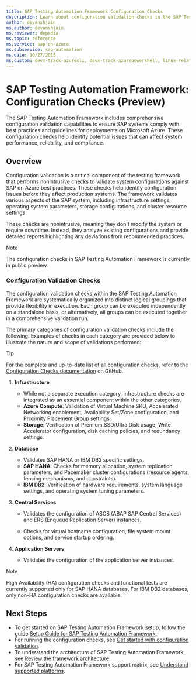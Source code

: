 ```yaml
---
title: SAP Testing Automation Framework Configuration Checks
description: Learn about configuration validation checks in the SAP Testing Automation Framework
author: devanshjain
ms.author: devanshjain
ms.reviewer: depadia
ms.topic: reference
ms.service: sap-on-azure
ms.subservice: sap-automation
ms.date: 10/27/2025
ms.custom: devx-track-azurecli, devx-track-azurepowershell, linux-related-content
---
```


# SAP Testing Automation Framework: Configuration Checks (Preview)

The SAP Testing Automation Framework includes comprehensive configuration validation capabilities to ensure SAP systems comply with best practices and guidelines for deployments on Microsoft Azure. These configuration checks help identify potential issues that can affect system performance, reliability, and compliance.

## Overview

Configuration validation is a critical component of the testing framework that performs nonintrusive checks to validate system configurations against SAP on Azure best practices. These checks help identify configuration issues before they affect production systems. The framework validates various aspects of the SAP system, including infrastructure settings, operating system parameters, storage configurations, and cluster resource settings.

These checks are nonintrusive, meaning they don't modify the system or require downtime. Instead, they analyze existing configurations and provide detailed reports highlighting any deviations from recommended practices.

> [!NOTE]
> The configuration checks in SAP Testing Automation Framework is currently in public preview.

### Configuration Validation Checks

The configuration validation checks within the SAP Testing Automation Framework are systematically organized into distinct logical groupings that provide flexibility in execution. Each group can be executed independently on a standalone basis, or alternatively, all groups can be executed together in a comprehensive validation run. 

The primary categories of configuration validation checks include the following. Examples of checks in each category are provided below to illustrate the nature and scope of validations performed:

> [!TIP]
> For the complete and up-to-date list of all configuration checks, refer to the [Configuration Checks documentation](https://github.com/Azure/sap-automation-qa/blob/main/docs/CONFIGURATION_CHECKS.md) on GitHub.

1. **Infrastructure**

    - While not a separate execution category, infrastructure checks are integrated as an essential component within the other categories.
    - **Azure Compute**: Validation of Virtual Machine SKU, Accelerated Networking enablement, Availability Set/Zone configuration, and Proximity Placement Group settings.
    - **Storage**: Verification of Premium SSD/Ultra Disk usage, Write Accelerator configuration, disk caching policies, and redundancy settings.

2. **Database**

    - Validates SAP HANA or IBM DB2 specific settings.
    - **SAP HANA**: Checks for memory allocation, system replication parameters, and Pacemaker cluster configurations (resource agents, fencing mechanisms, and constraints).
    - **IBM DB2**: Verification of hardware requirements, system language settings, and operating system tuning parameters.

3. **Central Services**

    - Validates the configuration of ASCS (ABAP SAP Central Services) and ERS (Enqueue Replication Server) instances.

    - Checks for virtual hostname configuration, file system mount options, and service startup ordering.

4. **Application Servers**
    - Validates the configuration of the application server instances.

> [!NOTE]
> High Availability (HA) configuration checks and functional tests are currently supported only for SAP HANA databases. For IBM DB2 databases, only non-HA configuration checks are available.

## Next Steps

- To get started on SAP Testing Automation Framework setup, follow the guide [Setup Guide for SAP Testing Automation Framework](https://github.com/Azure/sap-automation-qa/blob/main/docs/SETUP.MD).
- For running the configuration checks, see [Get started with configuration validation](https://github.com/Azure/sap-automation-qa/tree/main/docs/CONFIGURATION_CHECKS.md).
- To understand the architecture of SAP Testing Automation Framework, see [Review the framework architecture](testing-framework-architecture.md).
- For SAP Testing Automation Framework support matrix, see [Understand supported platforms](testing-framework-supportability.md).
